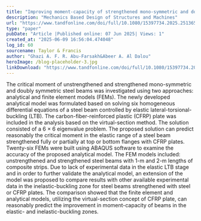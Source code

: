 ```yaml
---
title: "Improving moment-capacity of strengthened mono-symmetric and doubly symmetric steel beams using carbon-fiber-reinforced plastic composite plates"
description: "Mechanics Based Design of Structures and Machines"
url: "https://www.tandfonline.com/doi/full/10.1080/15397734.2025.2513656"
type: "paper"
pubDate: "Article |Published online: 07 Jun 2025| Views: 1"
created_at: "2025-06-09 16:56:04.474048"
log_id: 60
sourcename: Taylor & Francis
author: "Ghazi A. F. R. Abu-Farsakh&Abeer A. Al Dalou"
heroImage: /blog-placeholder-3.jpg
linkDownload: "https://www.tandfonline.com/doi/full/10.1080/15397734.2025.2513656"
---
```


The critical moment of unstrengthened and strengthened mono-symmetric and doubly symmetric steel beams was investigated using two approaches: analytical and finite element models (FEMs). The newly developed analytical model was formulated based on solving six homogeneous differential equations of a steel beam controlled by elastic lateral-torsional-buckling (LTB). The carbon-fiber-reinforced plastic (CFRP) plate was included in the analysis based on the virtual-section method. The solution consisted of a 6 × 6 eigenvalue problem. The proposed solution can predict reasonably the critical moment in the elastic range of a steel beam strengthened fully or partially at top or bottom flanges with CFRP plates. Twenty-six FEMs were built using ABAQUS software to examine the accuracy of the proposed analytical model. The FEM models included: unstrengthened and strengthened steel beams with 1-m and 2-m lengths of composite strips. Due to lack of experimental data in the elastic LTB stage and in order to further validate the analytical model, an extension of the model was proposed to compare results with other available experimental data in the inelastic-buckling zone for steel beams strengthened with steel or CFRP plates. The comparison showed that the finite element and analytical models, utilizing the virtual-section concept of CFRP plate, can reasonably predict the improvement in moment-capacity of beams in the elastic- and inelastic-buckling zones.
